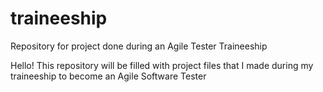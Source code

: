 # traineeship
Repository for project done during an Agile Tester Traineeship

Hello! This repository will be filled with project files that I made during my traineeship to become an Agile Software Tester
